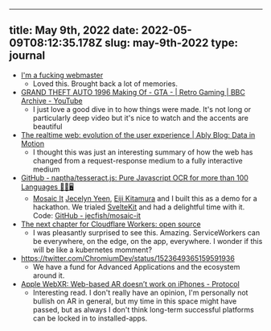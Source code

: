 
---
title: May 9th, 2022 
date: 2022-05-09T08:12:35.178Z
slug: may-9th-2022
type: journal
---
* [I'm a fucking webmaster](https://justinjackson.ca/webmaster/)
  * Loved this. Brought back a lot of memories.
* [GRAND THEFT AUTO 1996 Making Of - GTA - | Retro Gaming | BBC Archive - YouTube](https://www.youtube.com/watch?v=7vWSi44ZTSw)
  * I just love a good dive in to how things were made. It's not long or particularly deep video but it's nice to watch and the accents are beautiful
* [The realtime web: evolution of the user experience | Ably Blog: Data in Motion](https://ably.com/blog/the-realtime-web-evolution-of-the-user-experience)
  * I thought this was just an interesting summary of how the web has changed from a request-response medium to a fully interactive medium
* [GitHub - naptha/tesseract.js: Pure Javascript OCR for more than 100 Languages 📖🎉🖥](https://github.com/naptha/tesseract.js)
  * [Mosaic It](https://mosaic-it.vercel.app/) [Jecelyn Yeen](../entry/jecelyn-yeen), [Eiji Kitamura](../entry/eiji-kitamura) and I built this as a demo for a hackathon. We trialed [SvelteKit](../entry/sveltekit) and had a delightful time with it. Code: [GitHub - jecfish/mosaic-it](https://github.com/jecfish/mosaic-it)
* [The next chapter for Cloudflare Workers: open source](https://blog.cloudflare.com/workers-open-source-announcement/)
  * I was pleasantly surprised to see this. Amazing. ServiceWorkers can be everywhere, on the edge, on the app, everywhere. I wonder if this will be like a kubernetes momment?
* https://twitter.com/ChromiumDev/status/1523649365159591936
  * We have a fund for Advanced Applications and the ecosystem around it.
* [Apple WebXR: Web-based AR doesn’t work on iPhones - Protocol](https://www.protocol.com/entertainment/apple-webxr-ar-ios-iphone)
  * Interesting read. I don't really have an opinion, I'm personally not bullish on AR in general, but my time in this space might have passed, but as always I don't think long-term successful platforms can be locked in to installed-apps.

